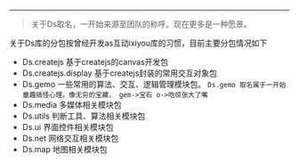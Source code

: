 ---

> 关于Ds取名，一开始来源至团队的称呼。现在更多是一种愿景。

关于Ds库的分包按曾经开发as互动ixiyou库的习惯，目前主要分包情况如下

- Ds.createjs 基于createjs的canvas开发包
- Ds.createjs.display  基于createjs封装的常用交互对象包
- Ds.gemo 一些常用的算法、交互、逻辑管理模块包。
`Ds.gemo 取名属于一开始童趣搞怪心理。像无穷的宝藏， gem->宝石 o->吃惊张大了嘴`
- Ds.media 多媒体相关模块包
- Ds.utils 判断工具、算法相关模块包
- Ds.ui 界面控件相关模块包
- Ds.net 网络交互相关模块包
- Ds.map 地图相关模块包
